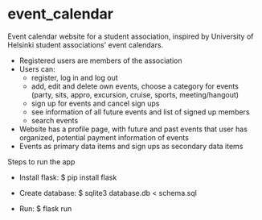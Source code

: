 # event_calendar

Event calendar website for a student association, inspired by University of Helsinki student associations' event calendars.

- Registered users are members of the association
- Users can:
  - register, log in and log out
  - add, edit and delete own events, choose a category for events (party, sits, appro, excursion, cruise, sports, meeting/hangout)
  - sign up for events and cancel sign ups
  - see information of all future events and list of signed up members
  - search events
- Website has a profile page, with future and past events that user has organized, potential payment information of events
- Events as primary data items and sign ups as secondary data items

Steps to run the app

- Install flask:
  $ pip install flask

- Create database:
  $ sqlite3 database.db < schema.sql

- Run:
  $ flask run
